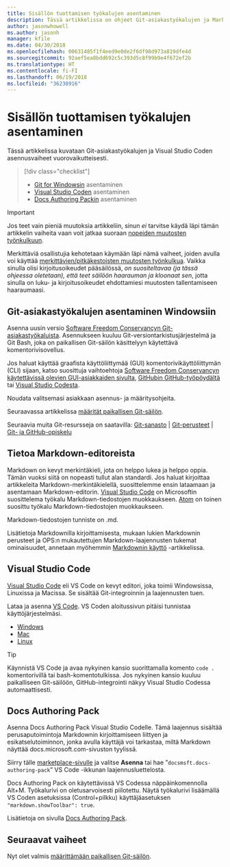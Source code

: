 ```yaml
---
title: Sisällön tuottamisen työkalujen asentaminen
description: Tässä artikkelissa on ohjeet Git-asiakastyökalujen ja Markdown-tiedostojen muokkaukseen tarvittavien työkalujen lataamiseen ja asentamiseen.
author: jasonwhowell
ms.author: jasonh
manager: kfile
ms.date: 04/30/2018
ms.openlocfilehash: 00631485f1f4eed9e0de2f6df98d973a819dfe4d
ms.sourcegitcommit: 92aef5ea8bdd692c5c393d5c8f99b9e4f672ef2b
ms.translationtype: HT
ms.contentlocale: fi-FI
ms.lasthandoff: 06/19/2018
ms.locfileid: "36238916"
---
```

# <a name="install-content-authoring-tools"></a>Sisällön tuottamisen työkalujen asentaminen

Tässä artikkelissa kuvataan Git-asiakastyökalujen ja Visual Studio Coden asennusvaiheet vuorovaikutteisesti.
> [!div class="checklist"]
> * [Git for Windowsin](https://git-scm.com/download/win) asentaminen
> * [Visual Studio Coden](https://code.visualstudio.com/) asentaminen
> * [Docs Authoring Packin](https://marketplace.visualstudio.com/items?itemName=docsmsft.docs-authoring-pack) asentaminen

>[!IMPORTANT]
> Jos teet vain pieniä muutoksia artikkeliin, sinun *ei* tarvitse käydä läpi tämän artikkelin vaiheita vaan voit jatkaa suoraan [nopeiden muutosten työnkulkuun](index.md#quick-edits-to-existing-documents).
>
> Merkittäviä osallistujia kehotetaan käymään läpi nämä vaiheet, joiden avulla voi käyttää [merkittävien/pitkäkestoisten muutosten työnkulkua](how-to-write-workflows-major.md). Vaikka sinulla olisi kirjoitusoikeudet pääsäilössä, *on suositeltavaa (ja tässä ohjeessa oletetaan), että teet säilöön haarauman ja kloonaat sen*, jotta sinulla on luku- ja kirjoitusoikeudet ehdottamiesi muutosten tallentamiseen haaraumaasi.

## <a name="install-git-client-tools-on-windows"></a>Git-asiakastyökalujen asentaminen Windowsiin

 Asenna uusin versio [Software Freedom Conservancyn Git-asiakastyökaluista](https://git-scm.com/download/). Asennukseen kuuluu Git-versiontarkistusjärjestelmä ja Git Bash, joka on paikallisen Git-säilön käsittelyyn käytettävä komentorivisovellus.

Jos haluat käyttää graafista käyttöliittymää (GUI) komentorivikäyttöliittymän (CLI) sijaan, katso suosittuja vaihtoehtoja [Software Freedom Conservancyn käytettävissä olevien GUI-asiakkaiden sivulta](https://git-scm.com/downloads/guis), [GitHubin GitHub-työpöydältä](https://desktop.github.com/) tai [Visual Studio Codesta](https://www.visualstudio.com/products/code-vs.aspx).

Noudata valitsemasi asiakkaan asennus- ja määritysohjeita.

Seuraavassa artikkelissa [määrität paikallisen Git-säilön](get-started-setup-local.md).

   Seuraavia muita Git-resursseja on saatavilla: [Git-sanasto](https://help.github.com/articles/github-glossary) | [Git-perusteet](https://git-scm.com/book/en/v2/Getting-Started-Git-Basics) | [Git- ja GitHub-opiskelu](https://help.github.com/articles/good-resources-for-learning-git-and-github/)

## <a name="understand-markdown-editors"></a>Tietoa Markdown-editoreista

Markdown on kevyt merkintäkieli, jota on helppo lukea ja helppo oppia. Tämän vuoksi siitä on nopeasti tullut alan standardi. Jos haluat kirjoittaa artikkeleita Markdown-merkintäkielellä, suosittelemme ensin lataamaan ja asentamaan Markdown-editorin.  [Visual Studio Code](https://code.visualstudio.com/) on Microsoftin suosittelema työkalu Markdown-tiedostojen muokkaukseen. [Atom](https://atom.io) on toinen suosittu työkalu Markdown-tiedostojen muokkaukseen.

Markdown-tiedostojen tunniste on .md.

Lisätietoja Markdownilla kirjoittamisesta, mukaan lukien Markdownin perusteet ja OPS:n mukautettujen Markdown-laajennusten tukemat ominaisuudet, annetaan myöhemmin [Markdownin käyttö](how-to-write-use-markdown.md) -artikkelissa.

## <a name="visual-studio-code"></a>Visual Studio Code

[Visual Studio Code](https://code.visualstudio.com/) eli VS Code on kevyt editori, joka toimii Windowsissa, Linuxissa ja Macissa. Se sisältää Git-integroinnin ja laajennusten tuen.

Lataa ja asenna [VS Code](https://code.visualstudio.com/). VS Coden aloitussivun pitäisi tunnistaa käyttöjärjestelmäsi.

- [Windows](https://code.visualstudio.com/docs/setup/windows)
- [Mac](https://code.visualstudio.com/docs/setup/mac)
- [Linux](https://code.visualstudio.com/docs/setup/linux)

> [!TIP]
> Käynnistä VS Code ja avaa nykyinen kansio suorittamalla komento `code .` komentorivillä tai bash-komentotulkissa. Jos nykyinen kansio kuuluu paikalliseen Git-säilöön, GitHub-integrointi näkyy Visual Studio Codessa automaattisesti.

## <a name="docs-authoring-pack"></a>Docs Authoring Pack
Asenna Docs Authoring Pack Visual Studio Codelle. Tämä laajennus sisältää perusaputoimintoja Markdownin kirjoittamiseen liittyen ja esikatselutoiminnon, jonka avulla käyttäjä voi tarkastaa, miltä Markdown näyttää docs.microsoft.com-sivuston tyylissä.

   Siirry tälle [marketplace-sivulle](https://marketplace.visualstudio.com/items?itemName=docsmsft.docs-authoring-pack) ja valitse **Asenna** tai hae ”`docsmsft.docs-authoring-pack`” VS Code -ikkunan laajennusluettelosta. 

   Docs Authoring Pack on käytettävissä VS Codessa näppäinkomennolla Alt+M. Työkalurivi on oletusarvoisesti piilotettu. Näytä työkalurivi lisäämällä VS Coden asetuksissa (Control+pilkku) käyttäjäasetuksen `"markdown.showToolbar": true`.

   Lisätietoja on sivulla [Docs Authoring Pack](how-to-write-docs-auth-pack.md).


## <a name="next-steps"></a>Seuraavat vaiheet

Nyt olet valmis [määrittämään paikallisen Git-säilön](get-started-setup-local.md).
